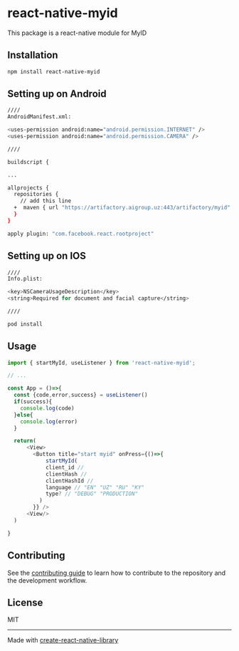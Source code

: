 # react-native-myid

This package is a react-native module for MyID

## Installation

```sh
npm install react-native-myid
```
## Setting up on Android
```sh
////
AndroidManifest.xml:

<uses-permission android:name="android.permission.INTERNET" />
<uses-permission android:name="android.permission.CAMERA" />

////

buildscript {

...

allprojects {
  repositories {
    // add this line
  +  maven { url "https://artifactory.aigroup.uz:443/artifactory/myid" }
  }
}

apply plugin: "com.facebook.react.rootproject"


```
## Setting up on IOS
```sh
////
Info.plist:

<key>NSCameraUsageDescription</key>
<string>Required for document and facial capture</string>

////

pod install


```

## Usage


```js
import { startMyId, useListener } from 'react-native-myid';

// ...

const App = ()=>{
  const {code,error,success} = useListener()
  if(success){
    console.log(code)
  }else{
    console.log(error)
  }

  return(
      <View>
        <Button title="start myid" onPress={()=>{
            startMyId(
            client_id // 
            clientHash //
            clientHashId //
            language // "EN" "UZ" "RU" "KY"
            type? // "DEBUG" "PRODUCTION"
          )
        }} />
      <View/>
  )

}


```





## Contributing

See the [contributing guide](CONTRIBUTING.md) to learn how to contribute to the repository and the development workflow.

## License

MIT

---

Made with [create-react-native-library](https://github.com/callstack/react-native-builder-bob)

